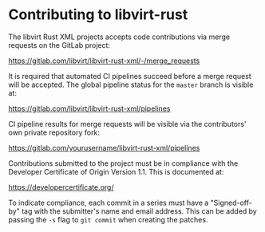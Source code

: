 # Contributing to libvirt-rust

The libvirt Rust XML projects accepts code contributions via merge requests
on the GitLab project:

https://gitlab.com/libvirt/libvirt-rust-xml/-/merge_requests

It is required that automated CI pipelines succeed before a merge request
will be accepted. The global pipeline status for the `master` branch is
visible at:

https://gitlab.com/libvirt/libvirt-rust-xml/pipelines

CI pipeline results for merge requests will be visible via the contributors'
own private repository fork:

https://gitlab.com/yourusername/libvirt-rust-xml/pipelines

Contributions submitted to the project must be in compliance with the
Developer Certificate of Origin Version 1.1. This is documented at:

https://developercertificate.org/

To indicate compliance, each commit in a series must have a "Signed-off-by"
tag with the submitter's name and email address. This can be added by passing
the `-s` flag to `git commit` when creating the patches.
